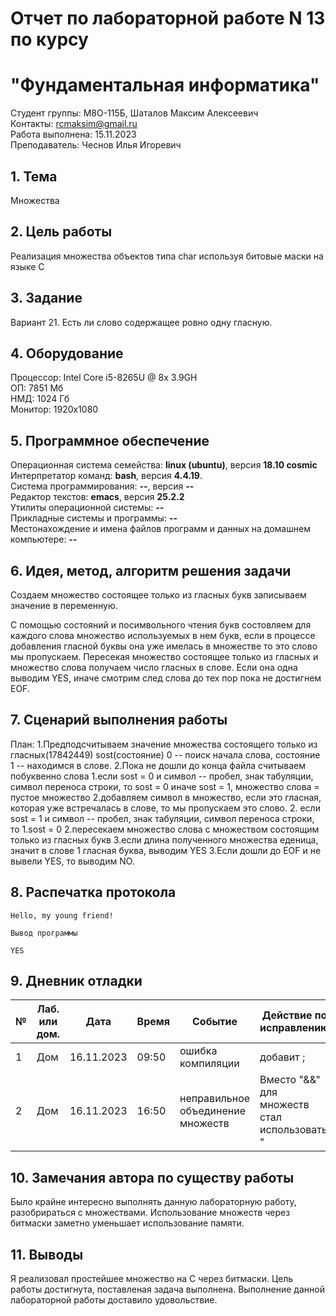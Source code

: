 # Отчет по лабораторной работе N 13 по курсу
# "Фундаментальная информатика"

Студент группы: M8О-115Б, Шаталов Максим Алексеевич\
Контакты: rcmaksim@gmail.ru \
Работа выполнена: 15.11.2023\
Преподаватель: Чеснов Илья Игоревич

## 1. Тема

Множества

## 2. Цель работы

Реализация множества объектов типа char используя битовые маски на языке C

## 3. Задание

Вариант 21. Есть ли слово содержащее ровно одну гласную.

## 4. Оборудование

Процессор: Intel Core i5-8265U @ 8x 3.9GH\
ОП: 7851 Мб\
НМД: 1024 Гб\
Монитор: 1920x1080

## 5. Программное обеспечение

Операционная система семейства: **linux (ubuntu)**, версия **18.10 cosmic**\
Интерпретатор команд: **bash**, версия **4.4.19**.\
Система программирования: **--**, версия **--**\
Редактор текстов: **emacs**, версия **25.2.2**\
Утилиты операционной системы: **--**\
Прикладные системы и программы: **--**\
Местонахождение и имена файлов программ и данных на домашнем компьютере: **--**

## 6. Идея, метод, алгоритм решения задачи

Создаем множество состоящее только из гласных букв записываем значение в переменную.

С помощью состояний и посимвольного чтения букв состовляем для каждого слова множество используемых в нем букв, если в процессе добавления гласной буквы она уже имелась в множестве то это слово мы пропускаем. 
Пересекая множество состоящее только из гласных и множество слова получаем число гласных в слове.
Если она одна выводим YES, иначе смотрим след слова до тех пор пока не достигнем EOF.

## 7. Сценарий выполнения работы

План:
1.Предподсчитываем значение множества состоящего только из гласных(17842449)
sost(состояние) 0 -- поиск начала слова, состояние 1 -- находимся в слове.
2.Пока не дошли до конца файла считываем побуквенно слова
	1.если sost = 0 и символ -- пробел, знак табуляции, символ переноса строки, то sost = 0 иначе sost = 1, множество слова = пустое множество
	2.добавляем символ в множество, если это гласная, которая уже встречалась в слове, то мы пропускаем это слово.
	2. если sost = 1 и символ -- пробел, знак табуляции, символ переноса строки, то
		1.sost  = 0
		2.пересекаем множество слова с множеством состоящим только из гласных букв
		3.если длина полученного множества еденица, значит в слове 1 гласная буква, выводим YES
3.Если дошли до EOF и не вывели YES, то выводим NO.

## 8. Распечатка протокола

```
Hello, my young friend!

Вывод программы

YES

```

## 9. Дневник отладки

| № | Лаб. или дом. | Дата       | Время     | Событие                  | Действие по исправлению | Примечание  |
|---|---------------|------------|-----------|--------------------------|-------------------------|-------------|
|1  | Дом           | 16.11.2023 | 09:50     | ошибка компиляции    | добавит ;    | Фатальная ошибка|
|2  | Дом           | 16.11.2023 | 16:50     | неправильное объединение множеств | Вместо "&&" для множеств стал использовать "||"  |             |

## 10. Замечания автора по существу работы

Было крайне интересно выполнять данную лабораторную работу, разобрираться с множествами. Использование множеств через битмаски заметно уменьшает использование памяти.

## 11. Выводы

Я реализовал простейшее множество на C через битмаски. Цель работы достигнута, поставленая задача выполнена. Выполнение данной лабораторной работы доставило удовольствие.

